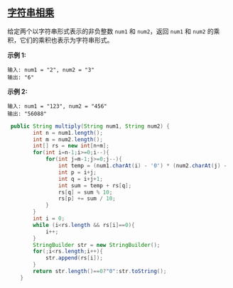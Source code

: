 ## [字符串相乘](https://leetcode-cn.com/problems/multiply-strings/)

给定两个以字符串形式表示的非负整数 `num1` 和 `num2`，返回 `num1` 和 `num2` 的乘积，它们的乘积也表示为字符串形式。

**示例 1:**

```
输入: num1 = "2", num2 = "3"
输出: "6"
```

**示例 2:**

```
输入: num1 = "123", num2 = "456"
输出: "56088"
```



```java
 public String multiply(String num1, String num2) {
        int n = num1.length();
        int m = num2.length();
        int[] rs = new int[n+m];
        for(int i=n-1;i>=0;i--){
            for(int j=m-1;j>=0;j--){
                int temp = (num1.charAt(i) - '0') * (num2.charAt(j) - '0');
                int p = i+j;
                int q = i+j+1;
                int sum = temp + rs[q];
                rs[q] = sum % 10;
                rs[p] += sum / 10;
            }
        }
        int i = 0;
        while (i<rs.length && rs[i]==0){
            i++;
        }
        StringBuilder str = new StringBuilder();
        for(;i<rs.length;i++){
            str.append(rs[i]);
        }
        return str.length()==0?"0":str.toString();
    }
```

